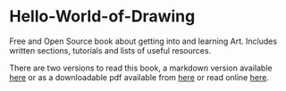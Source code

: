 # Hello-World-of-Drawing
Free and Open Source book about getting into and learning Art. Includes written sections, tutorials and lists of useful resources.

There are two versions to read this book, a markdown version available [here](Book.md) or as a downloadable pdf available from [here](https://github.com/LinuxGamer/Hello-World-of-Drawing/releases?latest) or read online [here](output/HWoD.pdf).
